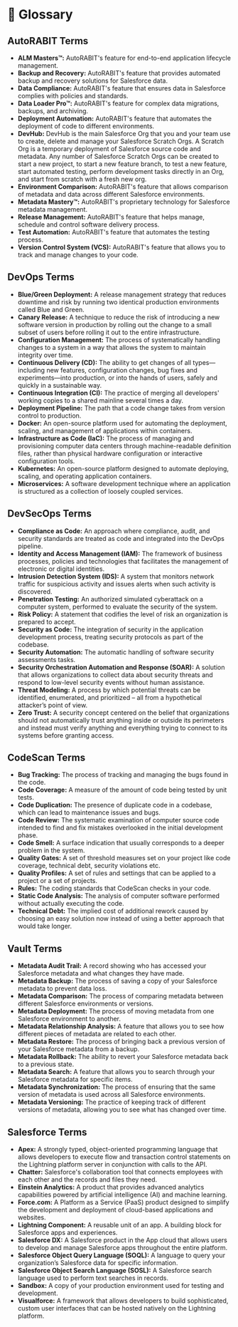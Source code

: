 # 📙 Glossary

## **AutoRABIT Terms**

* **ALM Masters™:** AutoRABIT's feature for end-to-end application lifecycle management.
* **Backup and Recovery:** AutoRABIT's feature that provides automated backup and recovery solutions for Salesforce data.
* **Data Compliance:** AutoRABIT's feature that ensures data in Salesforce complies with policies and standards.
* **Data Loader Pro™:** AutoRABIT's feature for complex data migrations, backups, and archiving.
* **Deployment Automation:** AutoRABIT's feature that automates the deployment of code to different environments.
* **DevHub:** DevHub is the main Salesforce Org that you and your team use to create, delete and manage your Salesforce Scratch Orgs. A Scratch Org is a temporary deployment of Salesforce source code and metadata. Any number of Salesforce Scratch Orgs can be created to start a new project, to start a new feature branch, to test a new feature, start automated testing, perform development tasks directly in an Org, and start from scratch with a fresh new org.
* **Environment Comparison:** AutoRABIT's feature that allows comparison of metadata and data across different Salesforce environments.
* **Metadata Mastery™:** AutoRABIT's proprietary technology for Salesforce metadata management.
* **Release Management:** AutoRABIT's feature that helps manage, schedule and control software delivery process.
* **Test Automation:** AutoRABIT's feature that automates the testing process.
* **Version Control System (VCS):** AutoRABIT's feature that allows you to track and manage changes to your code.

## **DevOps Terms**

* **Blue/Green Deployment:** A release management strategy that reduces downtime and risk by running two identical production environments called Blue and Green.
* **Canary Release:** A technique to reduce the risk of introducing a new software version in production by rolling out the change to a small subset of users before rolling it out to the entire infrastructure.
* **Configuration Management:** The process of systematically handling changes to a system in a way that allows the system to maintain integrity over time.
* **Continuous Delivery (CD):** The ability to get changes of all types—including new features, configuration changes, bug fixes and experiments—into production, or into the hands of users, safely and quickly in a sustainable way.
* **Continuous Integration (CI):** The practice of merging all developers' working copies to a shared mainline several times a day.
* **Deployment Pipeline:** The path that a code change takes from version control to production.
* **Docker:** An open-source platform used for automating the deployment, scaling, and management of applications within containers.
* **Infrastructure as Code (IaC):** The process of managing and provisioning computer data centers through machine-readable definition files, rather than physical hardware configuration or interactive configuration tools.
* **Kubernetes:** An open-source platform designed to automate deploying, scaling, and operating application containers.
* **Microservices:** A software development technique where an application is structured as a collection of loosely coupled services.

## **DevSecOps Terms**

* **Compliance as Code:** An approach where compliance, audit, and security standards are treated as code and integrated into the DevOps pipeline.
* **Identity and Access Management (IAM):** The framework of business processes, policies and technologies that facilitates the management of electronic or digital identities.
* **Intrusion Detection System (IDS):** A system that monitors network traffic for suspicious activity and issues alerts when such activity is discovered.
* **Penetration Testing:** An authorized simulated cyberattack on a computer system, performed to evaluate the security of the system.
* **Risk Policy:** A statement that codifies the level of risk an organization is prepared to accept.
* **Security as Code:** The integration of security in the application development process, treating security protocols as part of the codebase.
* **Security Automation:** The automatic handling of software security assessments tasks.
* **Security Orchestration Automation and Response (SOAR):** A solution that allows organizations to collect data about security threats and respond to low-level security events without human assistance.
* **Threat Modeling:** A process by which potential threats can be identified, enumerated, and prioritized – all from a hypothetical attacker’s point of view.
* **Zero Trust:** A security concept centered on the belief that organizations should not automatically trust anything inside or outside its perimeters and instead must verify anything and everything trying to connect to its systems before granting access.

## **CodeScan Terms**

* **Bug Tracking:** The process of tracking and managing the bugs found in the code.
* **Code Coverage:** A measure of the amount of code being tested by unit tests.
* **Code Duplication:** The presence of duplicate code in a codebase, which can lead to maintenance issues and bugs.
* **Code Review:** The systematic examination of computer source code intended to find and fix mistakes overlooked in the initial development phase.
* **Code Smell:** A surface indication that usually corresponds to a deeper problem in the system.
* **Quality Gates:** A set of threshold measures set on your project like code coverage, technical debt, security violations etc.
* **Quality Profiles:** A set of rules and settings that can be applied to a project or a set of projects.
* **Rules:** The coding standards that CodeScan checks in your code.
* **Static Code Analysis:** The analysis of computer software performed without actually executing the code.
* **Technical Debt:** The implied cost of additional rework caused by choosing an easy solution now instead of using a better approach that would take longer.

## **Vault Terms**

* **Metadata Audit Trail:** A record showing who has accessed your Salesforce metadata and what changes they have made.
* **Metadata Backup:** The process of saving a copy of your Salesforce metadata to prevent data loss.
* **Metadata Comparison:** The process of comparing metadata between different Salesforce environments or versions.
* **Metadata Deployment:** The process of moving metadata from one Salesforce environment to another.
* **Metadata Relationship Analysis:** A feature that allows you to see how different pieces of metadata are related to each other.
* **Metadata Restore:** The process of bringing back a previous version of your Salesforce metadata from a backup.
* **Metadata Rollback:** The ability to revert your Salesforce metadata back to a previous state.
* **Metadata Search:** A feature that allows you to search through your Salesforce metadata for specific items.
* **Metadata Synchronization:** The process of ensuring that the same version of metadata is used across all Salesforce environments.
* **Metadata Versioning:** The practice of keeping track of different versions of metadata, allowing you to see what has changed over time.

## **Salesforce Terms**

* **Apex:** A strongly typed, object-oriented programming language that allows developers to execute flow and transaction control statements on the Lightning platform server in conjunction with calls to the API.
* **Chatter:** Salesforce's collaboration tool that connects employees with each other and the records and files they need.
* **Einstein Analytics:** A product that provides advanced analytics capabilities powered by artificial intelligence (AI) and machine learning.
* **Force.com:** A Platform as a Service (PaaS) product designed to simplify the development and deployment of cloud-based applications and websites.
* **Lightning Component:** A reusable unit of an app. A building block for Salesforce apps and experiences.
* **Salesforce DX:** A Salesforce product in the App cloud that allows users to develop and manage Salesforce apps throughout the entire platform.
* **Salesforce Object Query Language (SOQL):** A language to query your organization’s Salesforce data for specific information.
* **Salesforce Object Search Language (SOSL):** A Salesforce search language used to perform text searches in records.
* **Sandbox:** A copy of your production environment used for testing and development.
* **Visualforce:** A framework that allows developers to build sophisticated, custom user interfaces that can be hosted natively on the Lightning platform.
